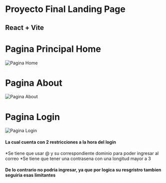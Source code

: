 # Proyecto Final  Landing Page 

## React + Vite

# Pagina Principal Home 
![Pagina Home](https://i.ibb.co/HNBsDpT/imagen-2024-12-20-225123588.png)

# Pagina About
![Pagina About](https://i.ibb.co/QQsMQ21/imagen-2024-12-20-225405566.png)

# Pagina Login
![Pagina Login](https://i.ibb.co/wCzMZdS/imagen-2024-12-20-225558846.png)
#### La cual cuenta con 2 restricciones a la hora del login 
  *Se tiene que usar @ y su correspondiente dominio para poder ingresar al correo 
  *Se tiene que tener una contrasena con una longitud mayor a 3
#### De lo contrario no podria ingresar, ya que por logica su resgristro tambien seguiria esas limitantes
